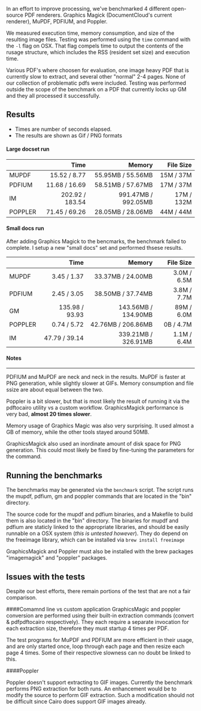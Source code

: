 In an effort to improve processing, we've benchmarked 4 different open-source PDF renderers.  Graphics Magick (DocumentCloud's current renderer), MuPDF, PDFIUM, and Poppler.

We measured execution time, memory consumption, and size of the resulting image files.   Testing was performed using the `time` command with the `-l` flag on OSX.  That flag compels time to output the contents of the rusage structure, which includes the RSS (resident set size) and execution time.

Various PDF's where choosen for evaluation, one image heavy PDF that is currently slow to extract, and several other "normal" 2-4 pages. None of our collection of problematic pdfs were included. Testing was performed outside the scope of the benchmark on a PDF that currently locks up GM and they all processed it successfully.

Results
-----
* Times are number of seconds elapsed.
* The results are shown as Gif / PNG formats

#### Large docset run

| |Time|Memory|File Size|
| ------------- | -----------:| -------------:| -----------:|
|MUPDF|15.52 / 8.77|55.95MB / 55.56MB|15M / 37M|
|PDFIUM|11.68 / 16.69|58.51MB / 57.67MB|17M / 37M|
|IM|202.92 / 183.54|991.47MB / 992.05MB|17M / 132M|
|POPPLER|71.45 / 69.26|28.05MB / 28.06MB|44M / 44M|


#### Small docs run

After adding Graphics Magick to the bencmarks, the benchmark failed to complete.  I setup a new "small docs" set and performed thsese results.

| |Time|Memory|File Size|
| ------------- | -----------:| -------------:| -----------:|
|MUPDF|3.45 / 1.37|33.37MB / 24.00MB|3.0M / 6.5M|
|PDFIUM|2.45 / 3.05|38.50MB / 37.74MB|3.8M / 7.7M|
|GM|135.98 / 93.93|143.56MB / 134.90MB|89M / 6.0M|
|POPPLER|0.74 / 5.72|42.76MB / 206.86MB|0B / 4.7M|
|IM|47.79 / 39.14|339.21MB / 326.91MB|1.1M / 6.4M|

#### Notes
---
PDFIUM and MuPDF are neck and neck in the results.  MuPDF is faster at PNG generation, while slightly slower at GIFs. Memory consumption and file ssize are about equal between the two.

Poppler is a bit slower, but that is most likely the result of running it via the pdftocairo utility vs a custom workflow.  GraphicsMagick performance is very bad, **almost 20 times slower**.

Memory usage of Graphics Magic was also very surprising.  It used almost a GB of memory, while the other tools stayed around 50MB.

GraphicsMagick also used an inordinate amount of disk space for PNG generation.  This could most likely be fixed by fine-tuning the parameters for the command.

Running the benchmarks
--------------

The benchmarks may be generated via the `benchmark` script.  The script runs the mupdf, pdfium, gm and poppler commands that are located in the "bin" directory.

The source code for the mupdf and pdfium binaries, and a Makefile to build them is also located in the "bin" directory. The binaries for mupdf and pdfium are staticly linked to the appropriate libraries, and should be easily runnable on a OSX system (*this is untested however*).  They do depend on the freeimage library, which can be installed via `brew install freeimage`

GraphicsMagick and Poppler must also be installed with the brew packages "imagemagick" and "poppler" packages.


Issues with the tests
--------------

Despite our best efforts, there remain portions of the test that are not a fair comparison.

####Comamnd line vs custom application
GraphicsMagic and poppler conversion are performed using their built-in extraction commands (convert & pdfpdftocairo respectively).
They each require a separate invocation for each extraction size, therefore they must startup 4 times per PDF.

The test programs for MuPDF and PDFIUM are more efficient in their usage, and are only started once, loop through each page and then resize each page 4 times.  Some of their respective slowness can no doubt be linked to this.

####Poppler

Poppler doesn't support extracting to GIF images.  Currently the benchmark performs PNG extraction for both runs.  An enhancement would be to modify the source to perform GIF extraction.  Such a modification should not be difficult since Cairo does support GIF images already.
